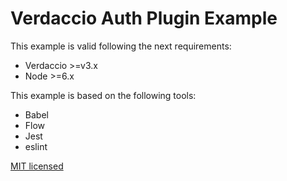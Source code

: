 # Verdaccio Auth Plugin Example

This example is valid following the next requirements:

* Verdaccio >=v3.x
* Node >=6.x

This example is based on the following tools:

* Babel
* Flow
* Jest
* eslint

[MIT licensed](LICENSE.md)
